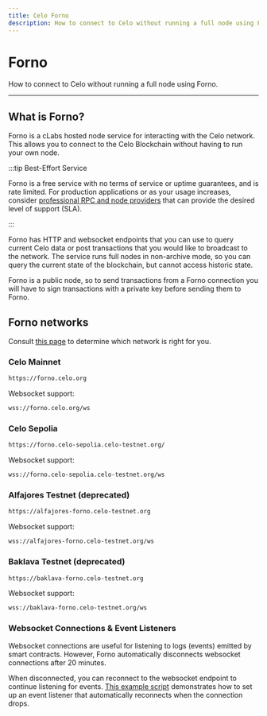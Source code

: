 ```yaml
---
title: Celo Forno
description: How to connect to Celo without running a full node using Forno.
---
```


# Forno

How to connect to Celo without running a full node using Forno.

---

## What is Forno?

Forno is a cLabs hosted node service for interacting with the Celo network. This allows you to connect to the Celo Blockchain without having to run your own node.

:::tip Best-Effort Service

Forno is a free service with no terms of service or uptime guarantees, and is rate limited. For production applications or as your usage increases, consider [professional RPC and node providers](/network/node/overview#as-a-service) that can provide the desired level of support (SLA).

:::

Forno has HTTP and websocket endpoints that you can use to query current Celo data or post transactions that you would like to broadcast to the network. The service runs full nodes in non-archive mode, so you can query the current state of the blockchain, but cannot access historic state.

Forno is a public node, so to send transactions from a Forno connection you will have to sign transactions with a private key before sending them to Forno.

## Forno networks

Consult [this page](/network/) to determine which network is right for you.

### Celo Mainnet

```bash
https://forno.celo.org
```

Websocket support:

```bash
wss://forno.celo.org/ws
```

### Celo Sepolia

```bash
https://forno.celo-sepolia.celo-testnet.org/
```

Websocket support:

```bash
wss://forno.celo-sepolia.celo-testnet.org/ws
```

### Alfajores Testnet (deprecated)

```bash
https://alfajores-forno.celo-testnet.org
```

Websocket support:

```bash
wss://alfajores-forno.celo-testnet.org/ws
```

### Baklava Testnet (deprecated)

```bash
https://baklava-forno.celo-testnet.org
```

Websocket support:

```bash
wss://baklava-forno.celo-testnet.org/ws
```

### Websocket Connections & Event Listeners

Websocket connections are useful for listening to logs (events) emitted by smart contracts. However, Forno automatically disconnects websocket connections after 20 minutes.

When disconnected, you can reconnect to the websocket endpoint to continue listening for events. [This example script](https://gist.github.com/critesjosh/a230e7b2eb54c8d330ca57db1f6239db) demonstrates how to set up an event listener that automatically reconnects when the connection drops.
